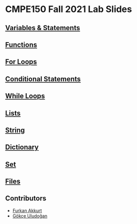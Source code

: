 # CMPE150 Fall 2021 Lab Slides

## [Variables & Statements](lab1.html)

## [Functions](prev-lab2.html)

## [For Loops](prev-lab3.html)

## [Conditional Statements](prev-lab4.html)
  
## [While Loops](prev-lab5.html)

## [Lists](list.html)

## [String](string.html)

## [Dictionary](dictionary.html)

## [Set](set.html)

## [Files](files.html)

## Contributors

* [Furkan Akkurt](https://furkanakkurt5827.space/)
* [Gökçe Uludoğan](https://gokceuludogan.github.io)
